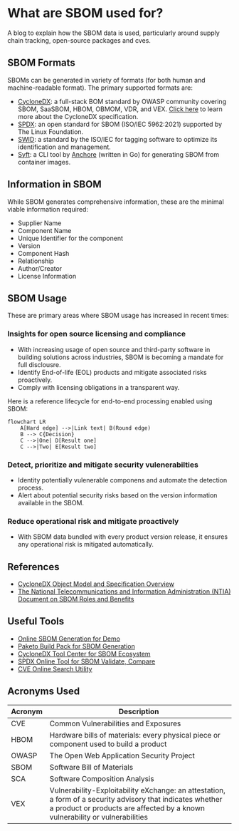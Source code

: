 # What are SBOM used for?

A blog to explain how the SBOM data is used, particularly around supply chain tracking, open-source packages and cves.

## SBOM Formats
SBOMs can be generated in variety of formats (for both human and machine-readable format). The primary supported formats are:
- [CycloneDX](https://cyclonedx.org/): a full-stack BOM standard by OWASP community covering SBOM, SaaSBOM, HBOM, OBMOM, VDR, and VEX. [Click here](https://cyclonedx.org/specification/overview/) to learn more about the CycloneDX specification.
- [SPDX](https://spdx.dev/): an open standard for SBOM (ISO/IEC 5962:2021) supported by The Linux Foundation.
- [SWID](https://www.iso.org/standard/65666.html): a standard by the ISO/IEC for tagging software to optimize its identification and management.
- [Syft](https://github.com/anchore/syft): a CLI tool by [Anchore](https://anchore.com/) (written in Go) for generating SBOM from container images.

## Information in SBOM
While SBOM generates comprehensive information, these are the minimal viable information required:
- Supplier Name
- Component Name
- Unique Identifier for the component
- Version
- Component Hash
- Relationship
- Author/Creator
- License Information

## SBOM Usage
These are primary areas where SBOM usage has increased in recent times:

### Insights for open source licensing and compliance
- With increasing usage of open source and third-party software in building solutions across industries, SBOM is becoming a mandate for full disclousre.
- Identify End-of-life (EOL) products and mitigate associated risks proactively.
- Comply with licensing obligations in a transparent way.

Here is a reference lifecycle for end-to-end processing enabled using SBOM:
```mermaid
flowchart LR
    A[Hard edge] -->|Link text| B(Round edge)
    B --> C{Decision}
    C -->|One| D[Result one]
    C -->|Two| E[Result two]
```

### Detect, prioritize and mitigate security vulenerabilties
- Identity potentially vulenerable componens and automate the detection process.
- Alert about potential security risks based on the version information available in the SBOM.

### Reduce operational risk and mitigate proactively
- With SBOM data bundled with every product version release, it ensures any operational risk is mitigated automatically.

## References
- [CycloneDX Object Model and Specification Overview](https://cyclonedx.org/specification/overview/)
- [The National Telecommunications and Information Administration (NTIA) Document on SBOM Roles and Benefits](https://www.ntia.gov/files/ntia/publications/ntia_sbom_use_cases_roles_benefits-nov2019.pdf)

## Useful Tools
- [Online SBOM Generation for Demo](https://democert.org/sbom/)
- [Paketo Build Pack for SBOM Generation](https://paketo.io/docs/howto/sbom/)
- [CycloneDX Tool Center for SBOM Ecosystem](https://cyclonedx.org/tool-center/)
- [SPDX Online Tool for SBOM Validate, Compare](https://tools.spdx.org/app/)
- [CVE Online Search Utility](https://cve.mitre.org/cve/search_cve_list.html)

## Acronyms Used

| Acronym | Description |
|---------|-------------|
| CVE     | Common Vulnerabilities and Exposures |
| HBOM    | Hardware bills of materials: every physical piece or component used to build a product |
| OWASP   | The Open Web Application Security Project |
| SBOM    | Software Bill of Materials |
| SCA     | Software Composition Analysis |
| VEX     | Vulnerability-Exploitability eXchange: an attestation, a form of a security advisory that indicates whether a product or products are affected by a known vulnerability or vulnerabilities |
